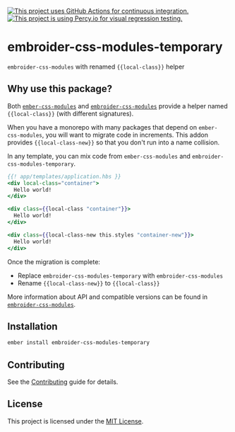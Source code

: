 [![This project uses GitHub Actions for continuous integration.](https://github.com/ijlee2/embroider-css-modules/actions/workflows/ci.yml/badge.svg)](https://github.com/ijlee2/embroider-css-modules/actions/workflows/ci.yml)
[![This project is using Percy.io for visual regression testing.](https://percy.io/static/images/percy-badge.svg)](https://percy.io/Isaac/embroider-css-modules)

# embroider-css-modules-temporary

`embroider-css-modules` with renamed `{{local-class}}` helper


## Why use this package?

Both [`ember-css-modules`](https://github.com/salsify/ember-css-modules) and [`embroider-css-modules`](../embroider-css-modules) provide a helper named `{{local-class}}` (with different signatures).

When you have a monorepo with many packages that depend on `ember-css-modules`, you will want to migrate code in increments. This addon provides `{{local-class-new}}` so that you don't run into a name collision.

In any template, you can mix code from `ember-css-modules` and `embroider-css-modules-temporary`.


```hbs
{{! app/templates/application.hbs }}
<div local-class="container">
  Hello world!
</div>

<div class={{local-class "container"}}>
  Hello world!
</div>

<div class={{local-class-new this.styles "container-new"}}>
  Hello world!
</div>
```

Once the migration is complete:

- Replace `embroider-css-modules-temporary` with `embroider-css-modules`
- Rename `{{local-class-new}}` to `{{local-class}}`

More information about API and compatible versions can be found in [`embroider-css-modules`](../embroider-css-modules).


## Installation

```sh
ember install embroider-css-modules-temporary
```


## Contributing

See the [Contributing](../../CONTRIBUTING.md) guide for details.


## License

This project is licensed under the [MIT License](LICENSE.md).
